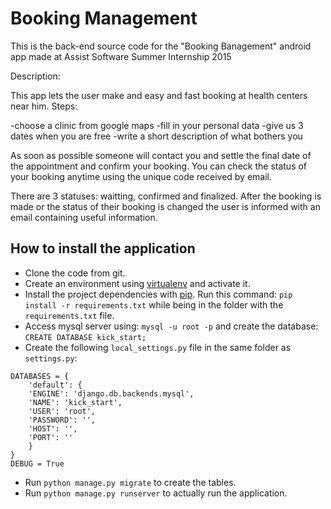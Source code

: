# Booking Management
This is the back-end source code for the "Booking Banagement" android app made at Assist Software Summer Internship 2015

Description:

This app lets the user make and easy and fast booking at health centers near him.
Steps:

-choose a clinic from google maps
-fill in your personal data
-give us 3 dates when you are free
-write a short description of what bothers you

As soon as possible someone will contact you and settle the final date of the appointment and confirm your booking.
You can check the status of your booking anytime using the unique code received by email.

There are 3 statuses: waitting, confirmed and finalized. After the booking is made or the status of their booking is changed the user is informed with an email containing useful information.


How to install the application
------------------------------

- Clone the code from git.
- Create an environment using [virtualenv](https://virtualenv.pypa.io/en/latest/) and activate it.
- Install the project dependencies with [pip](https://pip.pypa.io/en/latest/installing.html). Run this command: `pip install -r requirements.txt` while being in the folder with the `requirements.txt` file.
- Access mysql server using: `mysql -u root -p` and create the database: `CREATE DATABASE kick_start;`
- Create the following `local_settings.py` file in the same folder as `settings.py`:
```
DATABASES = {
    'default': {
    'ENGINE': 'django.db.backends.mysql',
    'NAME': 'kick_start',
    'USER': 'root',
    'PASSWORD': '',
    'HOST': '',
    'PORT': ''
    }
}
DEBUG = True
```
- Run `python manage.py migrate` to create the tables.
- Run `python manage.py runserver` to actually run the application.

